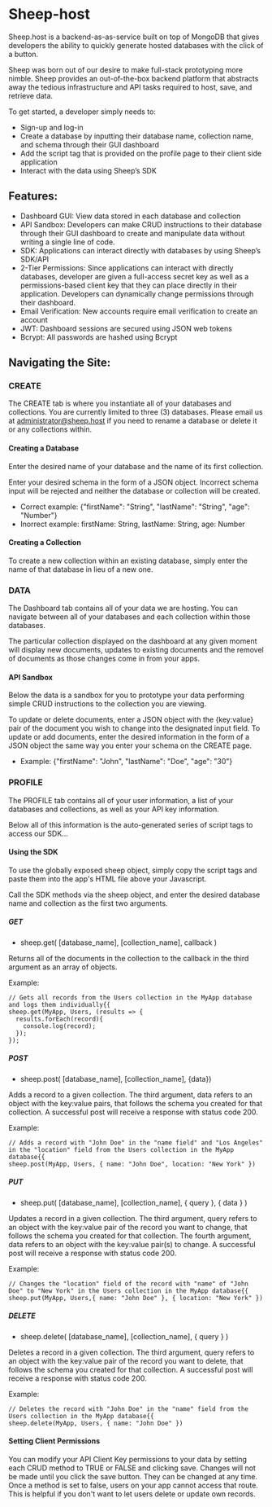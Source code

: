# Sheep-host
Sheep.host is a backend-as-as-service built on top of MongoDB that gives developers the ability to quickly generate hosted databases with the click of a button.

Sheep was born out of our desire to make full-stack prototyping more nimble. Sheep provides an out-of-the-box backend platform that abstracts away the tedious infrastructure and API tasks required to host, save, and retrieve data.

To get started, a developer simply needs to:

- Sign-up and log-in
- Create a database by inputting their database name, collection name, and schema through their GUI dashboard
- Add the script tag that is provided on the profile page to their client side application
- Interact with the data using Sheep’s SDK

## Features:

- Dashboard GUI: View data stored in each database and collection
- API Sandbox: Developers can make CRUD instructions to their database through their GUI dashboard to create and manipulate data without writing a single line of code.
- SDK: Applications can interact directly with databases by using Sheep’s SDK/API
- 2-Tier Permissions: Since applications can interact with directly databases, developer are given a full-access secret key as well as a permissions-based client key that they can place directly in their application. Developers can dynamically change permissions through their dashboard.
- Email Verification: New accounts require email verification to create an account
- JWT: Dashboard sessions are secured using JSON web tokens
- Bcrypt: All passwords are hashed using Bcrypt

## Navigating the Site:

### CREATE

The CREATE tab is where you instantiate all of your databases and collections. You are currently limited to three (3) databases. Please email us at administrator@sheep.host if you need to rename a database or delete it or any collections within.

#### Creating a Database

Enter the desired name of your database and the name of its first collection.

Enter your desired schema in the form of a JSON object. Incorrect schema input will be rejected and neither the database or collection will be created.
- Correct example: {"firstName": "String", "lastName": "String", "age": "Number"}
- Inorrect example: firstName: String, lastName: String, age: Number

#### Creating a Collection

To create a new collection within an existing database, simply enter the name of that database in lieu of a new one.

### DATA

The Dashboard tab contains all of your data we are hosting. You can navigate between all of your databases and each collection within those databases.

The particular collection displayed on the dashboard at any given moment will display new documents, updates to existing documents and the removel of documents as those changes come in from your apps.

#### API Sandbox

Below the data is a sandbox for you to prototype your data performing simple CRUD instructions to the collection you are viewing.

To update or delete documents, enter a JSON object with the {key:value} pair of the document you wish to change into the designated input field.
To update or add documents, enter the desired information in the form of a JSON object the same way you enter your schema on the CREATE page.
- Example: {"firstName": "John", "lastName": "Doe", "age": "30"}

### PROFILE

The PROFILE tab contains all of your user information, a list of your databases and collections, as well as your API key information.

Below all of this information is the auto-generated series of script tags to access our SDK...

#### Using the SDK

To use the globally exposed sheep object, simply copy the script tags and paste them into the app's HTML file above your Javascript.

Call the SDK methods via the  sheep object, and enter the desired database name and collection as the first two arguments.

##### GET
- sheep.get( [database_name], [collection_name], callback )

Returns all of the documents in the collection to the callback in the third argument as an array of objects.

Example: 

    // Gets all records from the Users collection in the MyApp database and logs them individually{{
    sheep.get(MyApp, Users, (results => {
      results.forEach(record){
        console.log(record);
      });
    });
  
##### POST

- sheep.post( [database_name], [collection_name], {data})

Adds a record to a given collection. The third argument, data refers to an object with the key:value pairs, that follows the schema you created for that collection. A successful post will receive a response with status code 200.

Example: 

    // Adds a record with "John Doe" in the "name field" and "Los Angeles" in the "location" field from the Users collection in the MyApp database{{
    sheep.post(MyApp, Users, { name: "John Doe", location: "New York" })
  
##### PUT

- sheep.put(  [database_name], [collection_name], { query }, { data } )

Updates a record in a given collection. The third argument, query refers to an object with the key:value pair of the record you want to change, that follows the schema you created for that collection. The fourth argument, data refers to an object with the key:value pair(s) to change. A successful post will receive a response with status code 200.

Example: 

    // Changes the "location" field of the record with "name" of "John Doe" to "New York" in the Users collection in the MyApp database{{
    sheep.put(MyApp, Users,{ name: "John Doe" }, { location: "New York" })
  
##### DELETE

- sheep.delete( [database_name], [collection_name], { query } )

Deletes a record in a given collection. The third argument, query refers to an object with the key:value pair of the record you want to delete, that follows the schema you created for that collection. A successful post will receive a response with status code 200.

Example: 

    // Deletes the record with "John Doe" in the "name" field from the Users collection in the MyApp database{{
    sheep.delete(MyApp, Users, { name: "John Doe" })
  
#### Setting Client Permissions

You can modify your API Client Key permissions to your data by setting each CRUD method to TRUE or FALSE and clicking save. Changes will not be made until you click the save button. They can be changed at any time. Once a method is set to false, users on your app cannot access that route. This is helpful if you don't want to let users delete or update own records.

